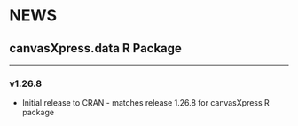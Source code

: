 # NEWS

## canvasXpress.data R Package 

---
### v1.26.8
* Initial release to CRAN - matches release 1.26.8 for canvasXpress R package
